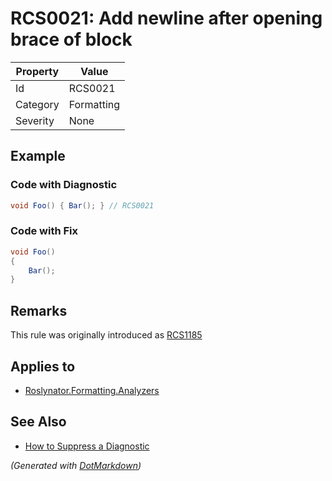 # RCS0021: Add newline after opening brace of block

| Property | Value      |
| -------- | ---------- |
| Id       | RCS0021    |
| Category | Formatting |
| Severity | None       |

## Example

### Code with Diagnostic

```csharp
void Foo() { Bar(); } // RCS0021
```

### Code with Fix

```csharp
void Foo()
{
    Bar();
}
```

## Remarks

This rule was originally introduced as [RCS1185](RCS1185.md)

## Applies to

* [Roslynator.Formatting.Analyzers](https://www.nuget.org/packages/Roslynator.Formatting.Analyzers)

## See Also

* [How to Suppress a Diagnostic](../HowToConfigureAnalyzers.md#how-to-suppress-a-diagnostic)


*\(Generated with [DotMarkdown](http://github.com/JosefPihrt/DotMarkdown)\)*
